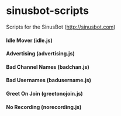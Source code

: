 # sinusbot-scripts
Scripts for the SinusBot (http://sinusbot.com)

#### Idle Mover (idle.js)

#### Advertising (advertising.js)

#### Bad Channel Names (badchan.js)

#### Bad Usernames (badusername.js)

#### Greet On Join (greetonojoin.js)

#### No Recording (norecording.js)